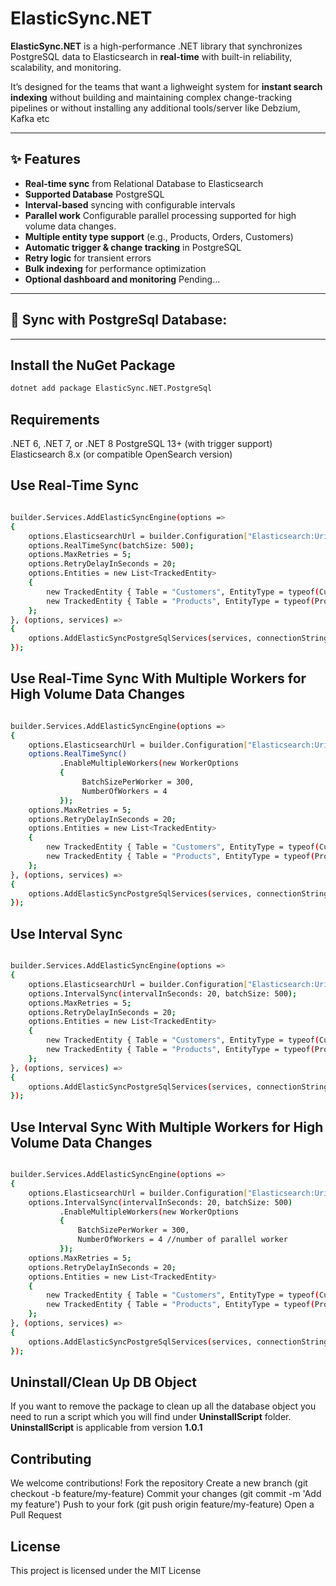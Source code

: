 # ElasticSync.NET

**ElasticSync.NET** is a high-performance .NET library that synchronizes PostgreSQL data to Elasticsearch in **real-time** with built-in reliability, scalability, and monitoring.

It’s designed for the teams that want a lighweight system for **instant search indexing** without building and maintaining complex change-tracking pipelines or without installing any additional tools/server like Debzium, Kafka etc

---

## ✨ Features

- **Real-time sync** from Relational Database to Elasticsearch
- **Supported Database** PostgreSQL
- **Interval-based** syncing with configurable intervals
- **Parallel work** Configurable parallel processing supported for high volume data changes.
- **Multiple entity type support** (e.g., Products, Orders, Customers)
- **Automatic trigger & change tracking** in PostgreSQL
- **Retry logic** for transient errors
- **Bulk indexing** for performance optimization
- **Optional dashboard and monitoring** Pending...

---

## 🚀 Sync with PostgreSql Database:
---
## Install the NuGet Package

```sh
dotnet add package ElasticSync.NET.PostgreSql
```

## Requirements
.NET 6, .NET 7, or .NET 8
PostgreSQL 13+ (with trigger support)
Elasticsearch 8.x (or compatible OpenSearch version)

## Use Real-Time Sync

```sh

builder.Services.AddElasticSyncEngine(options =>
{
    options.ElasticsearchUrl = builder.Configuration["Elasticsearch:Uri"];
    options.RealTimeSync(batchSize: 500);
    options.MaxRetries = 5;
    options.RetryDelayInSeconds = 20; 
    options.Entities = new List<TrackedEntity>
    {
        new TrackedEntity { Table = "Customers", EntityType = typeof(Customer), PrimaryKey = "Id", IndexName = "customers"},
        new TrackedEntity { Table = "Products", EntityType = typeof(Product), PrimaryKey = "Id", IndexName = "products"},
    }; 
}, (options, services) =>
{
    options.AddElasticSyncPostgreSqlServices(services, connectionString);
});

```

## Use Real-Time Sync With Multiple Workers for High Volume Data Changes

```sh

builder.Services.AddElasticSyncEngine(options =>
{
    options.ElasticsearchUrl = builder.Configuration["Elasticsearch:Uri"];
    options.RealTimeSync()
           .EnableMultipleWorkers(new WorkerOptions
           {
                BatchSizePerWorker = 300,
                NumberOfWorkers = 4
           });
    options.MaxRetries = 5;
    options.RetryDelayInSeconds = 20; 
    options.Entities = new List<TrackedEntity>
    {
        new TrackedEntity { Table = "Customers", EntityType = typeof(Customer), PrimaryKey = "Id", IndexName = "customers"},
        new TrackedEntity { Table = "Products", EntityType = typeof(Product), PrimaryKey = "Id", IndexName = "products"},
    }; 
}, (options, services) =>
{
    options.AddElasticSyncPostgreSqlServices(services, connectionString);
});

```

## Use Interval Sync

```sh

builder.Services.AddElasticSyncEngine(options =>
{
    options.ElasticsearchUrl = builder.Configuration["Elasticsearch:Uri"];
    options.IntervalSync(intervalInSeconds: 20, batchSize: 500);
    options.MaxRetries = 5;
    options.RetryDelayInSeconds = 20; 
    options.Entities = new List<TrackedEntity>
    {
        new TrackedEntity { Table = "Customers", EntityType = typeof(Customer), PrimaryKey = "Id", IndexName = "customers"},
        new TrackedEntity { Table = "Products", EntityType = typeof(Product), PrimaryKey = "Id", IndexName = "products"},
    }; 
}, (options, services) =>
{
    options.AddElasticSyncPostgreSqlServices(services, connectionString);
});

```

## Use Interval Sync With Multiple Workers for High Volume Data Changes

```sh

builder.Services.AddElasticSyncEngine(options =>
{
    options.ElasticsearchUrl = builder.Configuration["Elasticsearch:Uri"];
    options.IntervalSync(intervalInSeconds: 20, batchSize: 500)
           .EnableMultipleWorkers(new WorkerOptions
           {
               BatchSizePerWorker = 300,
               NumberOfWorkers = 4 //number of parallel worker
           });
    options.MaxRetries = 5;
    options.RetryDelayInSeconds = 20; 
    options.Entities = new List<TrackedEntity>
    {
        new TrackedEntity { Table = "Customers", EntityType = typeof(Customer), PrimaryKey = "Id", IndexName = "customers"},
        new TrackedEntity { Table = "Products", EntityType = typeof(Product), PrimaryKey = "Id", IndexName = "products"},
    }; 
}, (options, services) =>
{
    options.AddElasticSyncPostgreSqlServices(services, connectionString);
});

```
## Uninstall/Clean Up DB Object

If you want to remove the package to clean up all the database object you need to run a script which you will find under **UninstallScript** folder. **UninstallScript** is applicable from version **1.0.1**

## Contributing

We welcome contributions!
Fork the repository
Create a new branch (git checkout -b feature/my-feature)
Commit your changes (git commit -m 'Add my feature')
Push to your fork (git push origin feature/my-feature)
Open a Pull Request

## License
This project is licensed under the MIT License
